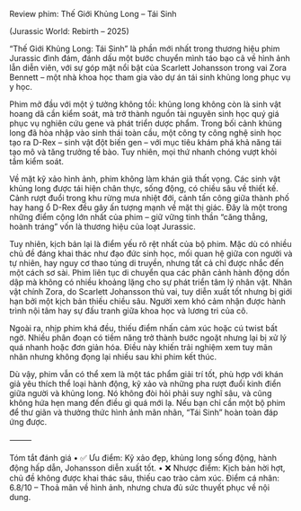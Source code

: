 
Review phim: Thế Giới Khủng Long – Tái Sinh

(Jurassic World: Rebirth – 2025)

“Thế Giới Khủng Long: Tái Sinh” là phần mới nhất trong thương hiệu phim Jurassic đình đám, đánh dấu một bước chuyển mình táo bạo cả về hình ảnh lẫn diễn viên, với sự góp mặt nổi bật của Scarlett Johansson trong vai Zora Bennett – một nhà khoa học tham gia vào dự án tái sinh khủng long phục vụ y học.

Phim mở đầu với một ý tưởng không tồi: khủng long không còn là sinh vật hoang dã cần kiểm soát, mà trở thành nguồn tài nguyên sinh học quý giá phục vụ nghiên cứu gene và phát triển dược phẩm. Trong bối cảnh khủng long đã hòa nhập vào sinh thái toàn cầu, một công ty công nghệ sinh học tạo ra D-Rex – sinh vật đột biến gen – với mục tiêu khám phá khả năng tái tạo mô và tăng trưởng tế bào. Tuy nhiên, mọi thứ nhanh chóng vượt khỏi tầm kiểm soát.

Về mặt kỹ xảo hình ảnh, phim không làm khán giả thất vọng. Các sinh vật khủng long được tái hiện chân thực, sống động, có chiều sâu về thiết kế. Cảnh rượt đuổi trong khu rừng mưa nhiệt đới, cảnh tấn công giữa thành phố hay hang ổ D-Rex đều gây ấn tượng mạnh về mặt thị giác. Đây là một trong những điểm cộng lớn nhất của phim – giữ vững tinh thần “căng thẳng, hoành tráng” vốn là thương hiệu của loạt Jurassic.

Tuy nhiên, kịch bản lại là điểm yếu rõ rệt nhất của bộ phim. Mặc dù có nhiều chủ đề đáng khai thác như đạo đức sinh học, mối quan hệ giữa con người và tự nhiên, hay nguy cơ thao túng di truyền, nhưng tất cả chỉ được nhắc đến một cách sơ sài. Phim liên tục di chuyển qua các phân cảnh hành động dồn dập mà không có nhiều khoảng lặng cho sự phát triển tâm lý nhân vật. Nhân vật chính Zora, do Scarlett Johansson thủ vai, tuy diễn xuất tốt nhưng bị giới hạn bởi một kịch bản thiếu chiều sâu. Người xem khó cảm nhận được hành trình nội tâm hay sự đấu tranh giữa khoa học và lương tri của cô.

Ngoài ra, nhịp phim khá đều, thiếu điểm nhấn cảm xúc hoặc cú twist bất ngờ. Nhiều phân đoạn có tiềm năng trở thành bước ngoặt nhưng lại bị xử lý quá nhanh hoặc đơn giản hóa. Điều này khiến trải nghiệm xem tuy mãn nhãn nhưng không đọng lại nhiều sau khi phim kết thúc.

Dù vậy, phim vẫn có thể xem là một tác phẩm giải trí tốt, phù hợp với khán giả yêu thích thể loại hành động, kỹ xảo và những pha rượt đuổi kinh điển giữa người và khủng long. Nó không đòi hỏi phải suy nghĩ sâu, và cũng không hứa hẹn mang đến điều gì quá mới lạ. Nếu bạn chỉ cần một bộ phim để thư giãn và thưởng thức hình ảnh mãn nhãn, “Tái Sinh” hoàn toàn đáp ứng được.

⸻

Tóm tắt đánh giá
	•	✅ Ưu điểm: Kỹ xảo đẹp, khủng long sống động, hành động hấp dẫn, Johansson diễn xuất tốt.
	•	❌ Nhược điểm: Kịch bản hời hợt, chủ đề không được khai thác sâu, thiếu cao trào cảm xúc.
 Điểm cá nhân: 6.8/10 – Thoả mãn về hình ảnh, nhưng chưa đủ sức thuyết phục về nội dung.
